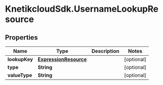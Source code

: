 # KnetikcloudSdk.UsernameLookupResource

## Properties
Name | Type | Description | Notes
------------ | ------------- | ------------- | -------------
**lookupKey** | [**ExpressionResource**](ExpressionResource.md) |  | [optional] 
**type** | **String** |  | [optional] 
**valueType** | **String** |  | [optional] 


